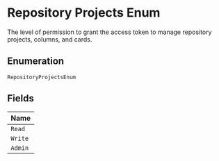 
# Repository Projects Enum

The level of permission to grant the access token to manage repository projects, columns, and cards.

## Enumeration

`RepositoryProjectsEnum`

## Fields

| Name |
|  --- |
| `Read` |
| `Write` |
| `Admin` |

